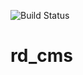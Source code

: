 ![Build Status](https://circleci.com/gh/methods/rd_cms.svg?style=shield&circle-token=:circle-token)

# rd_cms

